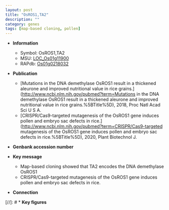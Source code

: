 ```yaml
---
layout: post
title: "OsROS1,TA2"
description: ""
category: genes
tags: [map-based cloning, pollen]
---
```


* **Information**  
    + Symbol: OsROS1,TA2  
    + MSU: [LOC_Os01g11900](http://rice.uga.edu/cgi-bin/ORF_infopage.cgi?orf=LOC_Os01g11900)  
    + RAPdb: [Os01g0218032](https://rapdb.dna.affrc.go.jp/locus/?name=Os01g0218032)  

* **Publication**  
    + [Mutations in the DNA demethylase OsROS1 result in a thickened aleurone and improved nutritional value in rice grains.](http://www.ncbi.nlm.nih.gov/pubmed?term=Mutations in the DNA demethylase OsROS1 result in a thickened aleurone and improved nutritional value in rice grains.%5BTitle%5D), 2018, Proc Natl Acad Sci U S A.
    + [CRISPR/Cas9-targeted mutagenesis of the OsROS1 gene induces pollen and embryo sac defects in rice.](http://www.ncbi.nlm.nih.gov/pubmed?term=CRISPR/Cas9-targeted mutagenesis of the OsROS1 gene induces pollen and embryo sac defects in rice.%5BTitle%5D), 2020, Plant Biotechnol J.

* **Genbank accession number**  

* **Key message**  
    + Map-based cloning showed that TA2 encodes the DNA demethylase OsROS1
    + CRISPR/Cas9-targeted mutagenesis of the OsROS1 gene induces pollen and embryo sac defects in rice.

* **Connection**  

[//]: # * **Key figures**  


